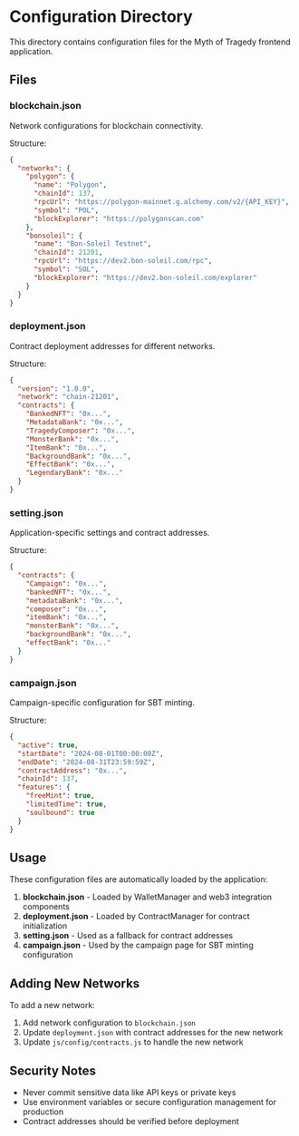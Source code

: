 # Configuration Directory

This directory contains configuration files for the Myth of Tragedy frontend application.

## Files

### blockchain.json

Network configurations for blockchain connectivity.

Structure:
```json
{
  "networks": {
    "polygon": {
      "name": "Polygon",
      "chainId": 137,
      "rpcUrl": "https://polygon-mainnet.g.alchemy.com/v2/{API_KEY}",
      "symbol": "POL",
      "blockExplorer": "https://polygonscan.com"
    },
    "bonsoleil": {
      "name": "Bon-Soleil Testnet",
      "chainId": 21201,
      "rpcUrl": "https://dev2.bon-soleil.com/rpc",
      "symbol": "SOL",
      "blockExplorer": "https://dev2.bon-soleil.com/explorer"
    }
  }
}
```

### deployment.json

Contract deployment addresses for different networks.

Structure:
```json
{
  "version": "1.0.0",
  "network": "chain-21201",
  "contracts": {
    "BankedNFT": "0x...",
    "MetadataBank": "0x...",
    "TragedyComposer": "0x...",
    "MonsterBank": "0x...",
    "ItemBank": "0x...",
    "BackgroundBank": "0x...",
    "EffectBank": "0x...",
    "LegendaryBank": "0x..."
  }
}
```

### setting.json

Application-specific settings and contract addresses.

Structure:
```json
{
  "contracts": {
    "Campaign": "0x...",
    "bankedNFT": "0x...",
    "metadataBank": "0x...",
    "composer": "0x...",
    "itemBank": "0x...",
    "monsterBank": "0x...",
    "backgroundBank": "0x...",
    "effectBank": "0x..."
  }
}
```

### campaign.json

Campaign-specific configuration for SBT minting.

Structure:
```json
{
  "active": true,
  "startDate": "2024-08-01T00:00:00Z",
  "endDate": "2024-08-31T23:59:59Z",
  "contractAddress": "0x...",
  "chainId": 137,
  "features": {
    "freeMint": true,
    "limitedTime": true,
    "soulbound": true
  }
}
```

## Usage

These configuration files are automatically loaded by the application:

1. **blockchain.json** - Loaded by WalletManager and web3 integration components
2. **deployment.json** - Loaded by ContractManager for contract initialization
3. **setting.json** - Used as a fallback for contract addresses
4. **campaign.json** - Used by the campaign page for SBT minting configuration

## Adding New Networks

To add a new network:

1. Add network configuration to `blockchain.json`
2. Update `deployment.json` with contract addresses for the new network
3. Update `js/config/contracts.js` to handle the new network

## Security Notes

- Never commit sensitive data like API keys or private keys
- Use environment variables or secure configuration management for production
- Contract addresses should be verified before deployment
